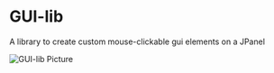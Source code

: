 # GUI-lib
A library to create custom mouse-clickable gui elements on a JPanel

![GUI-lib Picture](http://hackerlife.tech/photos/GUI-lib-Screenshot.png)
